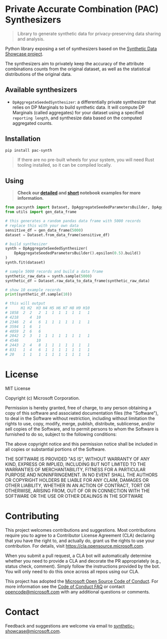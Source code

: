 # Private Accurate Combination (PAC) Synthesizers

> Library to generate synthetic data for privacy-preserving data sharing and analysis.

Python library exposing a set of synthesizers based on the [Synthetic Data Showcase project](https://github.com/microsoft/synthetic-data-showcase).

The synthesizers aim to privately keep the accuracy of the attribute combinations counts from the original dataset, as well as the statistical distributions of the original data.

## Available synthesizers

- `DpAggregateSeededSynthesizer`: a differentially private synthesizer that relies on DP Marginals to build synthetic data. It will compute DP Marginals (called aggregates) for your dataset using a specified `reporting length`, and synthesize data based on the computed aggregated counts.

## Installation

```bash
pip install pac-synth
```

> If there are no pre-built wheels for your system, you will need Rust tooling installed, so it can be compiled locally.

## Using

> **Check our [detailed](https://github.com/microsoft/synthetic-data-showcase/blob/main/packages/lib-pacsynth/samples/dp_aggregate_seeded_detailed_example.ipynb) and [short](https://github.com/microsoft/synthetic-data-showcase/blob/main/packages/lib-pacsynth/samples/dp_aggregate_seeded_short_example.ipynb) notebook examples for more information.**

```python
from pacsynth import Dataset, DpAggregateSeededParametersBuilder, DpAggregateSeededSynthesizer
from utils import gen_data_frame

# this generates a random pandas data frame with 5000 records
# replace this with your own data
sensitive_df = gen_data_frame(5000)
dataset = Dataset.from_data_frame(sensitive_df)

# build synthesizer
synth = DpAggregateSeededSynthesizer(
	DpAggregateSeededParametersBuilder().epsilon(0.5).build()
)
synth.fit(dataset)

# sample 5000 records and build a data frame
synthetic_raw_data = synth.sample(5000)
synthetic_df = Dataset.raw_data_to_data_frame(synthetic_raw_data)

# show 10 example records
print(synthetic_df.sample(10))

# this will output
#      H1 H2  H3 H4 H5 H6 H7 H8 H9 H10
# 1858  2  2   2  1  1  1  1  1  1   1
# 4218     4  10
# 2346  2  4   6  1  1  1  1  1  1   1
# 3594  1  6   1
# 4059  2  6   6
# 2042  2  3   1  1  1  1  1  1  1   1
# 4546        10
# 2443  2  4   8  1  1  1  1  1  1   1
# 831   1  4   6  1  1  1  1  1  1   1
# 20    1  1   1  1  1  1  1  1  1   1
```

# License

MIT License

Copyright (c) Microsoft Corporation.

Permission is hereby granted, free of charge, to any person obtaining a copy
of this software and associated documentation files (the "Software"), to deal
in the Software without restriction, including without limitation the rights
to use, copy, modify, merge, publish, distribute, sublicense, and/or sell
copies of the Software, and to permit persons to whom the Software is
furnished to do so, subject to the following conditions:

The above copyright notice and this permission notice shall be included in all
copies or substantial portions of the Software.

THE SOFTWARE IS PROVIDED "AS IS", WITHOUT WARRANTY OF ANY KIND, EXPRESS OR
IMPLIED, INCLUDING BUT NOT LIMITED TO THE WARRANTIES OF MERCHANTABILITY,
FITNESS FOR A PARTICULAR PURPOSE AND NONINFRINGEMENT. IN NO EVENT SHALL THE
AUTHORS OR COPYRIGHT HOLDERS BE LIABLE FOR ANY CLAIM, DAMAGES OR OTHER
LIABILITY, WHETHER IN AN ACTION OF CONTRACT, TORT OR OTHERWISE, ARISING FROM,
OUT OF OR IN CONNECTION WITH THE SOFTWARE OR THE USE OR OTHER DEALINGS IN THE
SOFTWARE

# Contributing

This project welcomes contributions and suggestions. Most contributions require you to agree to a
Contributor License Agreement (CLA) declaring that you have the right to, and actually do, grant us
the rights to use your contribution. For details, visit https://cla.opensource.microsoft.com.

When you submit a pull request, a CLA bot will automatically determine whether you need to provide
a CLA and decorate the PR appropriately (e.g., status check, comment). Simply follow the instructions
provided by the bot. You will only need to do this once across all repos using our CLA.

This project has adopted the [Microsoft Open Source Code of Conduct](https://opensource.microsoft.com/codeofconduct/).
For more information see the [Code of Conduct FAQ](https://opensource.microsoft.com/codeofconduct/faq/) or
contact [opencode@microsoft.com](mailto:opencode@microsoft.com) with any additional questions or comments.

# Contact

Feedback and suggestions are welcome via email to synthetic-showcase@microsoft.com.
